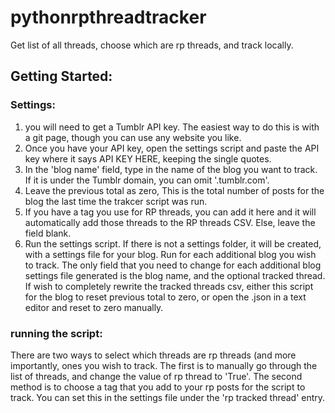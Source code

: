 # pythonrpthreadtracker
 Get list of all threads, choose which are rp threads, and track locally.
 ## Getting Started:
 
 ### Settings:
  1. you will need to get a Tumblr API key. The easiest way to do  this is with a git page, though you can use any website you like.
  2. Once you have your API key, open the settings script and paste the API key where it says API KEY HERE, keeping the single quotes. 
  3. In the 'blog name' field, type in the name of the blog you want to track. If it is under the Tumblr domain, you can omit '.tumblr.com'.
  3. Leave the previous total as zero, This is the total number of posts for the blog the last time the trakcer script was run.
  4. If you have a tag you use for RP threads, you can add it here and it will automatically add those threads to the RP threads CSV. Else, leave the field blank.
  5. Run the settings script. If there is not a settings folder, it will be created, with a settings file for your blog. Run for each additional blog you wish to track. The only field that you need to change for each additional blog settings file generated is the blog name, and the optional tracked thread. If wish to completely rewrite the tracked threads csv, either this script for the blog to reset previous total to zero, or open the .json in a text editor and reset to zero manually. 
 
 ### running the script:
 
  There are two ways to select which threads are rp threads (and more importantly, ones you wish to track. The first is to manually go through the list of threads, and change the value of rp thread to 'True'. The second method is to choose a tag that you add to your rp posts for the script to track. You can set this in the settings file under the 'rp tracked thread' entry.
